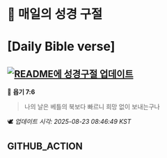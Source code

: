 # 🙏 매일의 성경 구절
# [Daily Bible verse]
## [![README에 성경구절 업데이트](https://github.com/DONGSUKA/first_test/actions/workflows/update-readme-bible.yml/badge.svg)](https://github.com/DONGSUKA/first_test/actions/workflows/update-readme-bible.yml)
<!-- START_BIBLE_VERSE -->
📖 **욥기 7:6**
> 나의 날은 베틀의 북보다 빠르니 희망 없이 보내는구나

🕊️ _업데이트 시각: 2025-08-23 08:46:49 KST_
  <!-- END_BIBLE_VERSE -->
## GITHUB_ACTION
